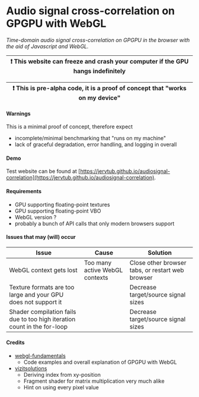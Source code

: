 # Audio signal cross-correlation on GPGPU with WebGL

*Time-domain audio signal cross-correlation on GPGPU in the browser with the aid of Javascript and WebGL.*

| ❗ This website can freeze and crash your computer if the GPU hangs indefinitely |
|------------------------------------------------------------------------|

| ❗ This is pre-alpha code, it is a proof of concept that "works on my device" |
|--------------------------------------------------------------------------------|

#### Warnings

This is a minimal proof of concept, therefore expect
* incomplete/minimal benchmarking that "runs on my machine"
* lack of graceful degradation, error handling, and logging in overall

#### Demo 
Test website can be found at [https://jervtub.github.io/audiosignal-correlation](https://jervtub.github.io/audiosignal-correlation).

#### Requirements
* GPU supporting floating-point textures
* GPU supporting floating-point VBO
* WebGL version ?
* probably a bunch of API calls that only modern browsers support

#### Issues that may (will) occur

| Issue | Cause | Solution|
| ---- | ---- | ---- |
| WebGL context gets lost | Too many active WebGL contexts | Close other browser tabs, or restart web browser |
| Texture formats are too large and your GPU does not support it |  | Decrease target/source signal sizes |
| Shader compilation fails due to too high iteration count in the for-loop | | Decrease target/source signal sizes | 

#### Credits
* [webgl-fundamentals](https://webglfundamentals.org/webgl/lessons/webgl-gpgpu.html)
   * Code examples and overall explanation of GPGPU with WebGL
* [vizitsolutions](http://www.vizitsolutions.com/portfolio/webgl/gpgpu/matrixMultiplication.html)
   * Deriving index from xy-position
   * Fragment shader for matrix multiplication very much alike
   * Hint on using every pixel value
